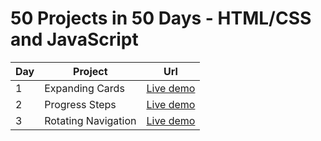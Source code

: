# 50 Projects in 50 Days - HTML/CSS and JavaScript

| Day | Project             | Url                                                                         |
| --- | ------------------- | --------------------------------------------------------------------------- |
| 1   | Expanding Cards     | [Live demo](https://mohand2.github.io/50DaysJsProjects/Expanding%20Cards)   |
| 2   | Progress Steps      | [Live demo](https://mohand2.github.io/50DaysJsProjects/progress_steps)      |
| 3   | Rotating Navigation | [Live demo](https://mohand2.github.io/50DaysJsProjects/Rotating_navigation) |
